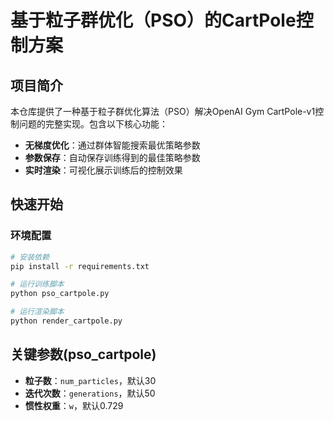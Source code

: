 # 基于粒子群优化（PSO）的CartPole控制方案

## 项目简介
本仓库提供了一种基于粒子群优化算法（PSO）解决OpenAI Gym CartPole-v1控制问题的完整实现。包含以下核心功能：
-  **无梯度优化**：通过群体智能搜索最优策略参数
-  **参数保存**：自动保存训练得到的最佳策略参数
-  **实时渲染**：可视化展示训练后的控制效果

## 快速开始

### 环境配置
```bash
# 安装依赖
pip install -r requirements.txt
```
```bash
# 运行训练脚本
python pso_cartpole.py
```
```bash
# 运行渲染脚本
python render_cartpole.py
```

## 关键参数(pso_cartpole)
- **粒子数**：`num_particles`，默认30
- **迭代次数**：`generations`，默认50
- **惯性权重**：`w`，默认0.729
